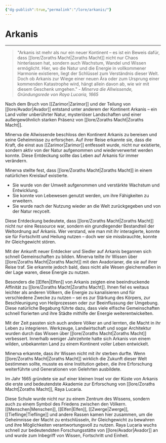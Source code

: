 ```yaml
---
{"dg-publish":true,"permalink":"/lore/arkanis/"}
---
```


# Arkanis
---
>"Arkanis ist mehr als nur ein neuer Kontinent – es ist ein Beweis dafür, dass [[lore/Zoraths Macht\|Zoraths Macht]] nicht nur Chaos hinterlassen hat, sondern auch Wachstum, Wandel und Wissen ermöglicht. Hier, wo die Natur und die Energie in vollkommener Harmonie existieren, liegt der Schlüssel zum Verständnis dieser Welt. Doch ob Arkanis zur Wiege einer neuen Ära oder zum Ursprung einer kommenden Katastrophe wird, hängt allein davon ab, wie wir mit diesem Geschenk umgehen." - *Minerva die Allwissende, Gründungsrede von Raya Lucaria, 1665*

Nach dem Bruch von [[Zarimor\|Zarimor]] und der Teilung von [[lore/Avador\|Avador]] entstand unter anderem der Kontinent Arkanis – ein Land voller unberührter Natur, mysteriöser Landschaften und einer außergewöhnlich starken Präsenz von [[lore/Zoraths Macht\|Zoraths Macht]].

Minerva die Allwissende beschloss den Kontinent Arkanis zu bereisen und seine Geheimnisse zu erforschen. Auf ihrer Reise erkannte sie, dass die Kraft, die einst aus [[Zarimor\|Zarimor]] entfesselt wurde, nicht nur existierte, sondern aktiv von der Natur aufgenommen und wiederverwertet werden konnte. Diese Entdeckung sollte das Leben auf Arkanis für immer verändern.

Minerva stellte fest, dass [[lore/Zoraths Macht\|Zoraths Macht]] in einem natürlichen Kreislauf existierte.

- Sie wurde von der Umwelt aufgenommen und verstärkte Wachstum und Entwicklung.
- Sie konnte von Lebewesen genutzt werden, um ihre Fähigkeiten zu erweitern.
- Sie wurde nach der Nutzung wieder an die Welt zurückgegeben und von der Natur recycelt.

Diese Entdeckung bedeutete, dass [[lore/Zoraths Macht\|Zoraths Macht]] nicht nur eine Ressource war, sondern ein grundlegender Bestandteil der Weltordnung auf Arkanis. Wer verstand, wie man mit ihr interagierte, konnte sie für Fortschritt und Heilung nutzen – doch wer sie missbrauchte, konnte ihr Gleichgewicht stören.

Mit der Ankunft neuer Entdecker und Siedler auf Arkanis begannen sich schnell Gemeinschaften zu bilden. Minerva teilte ihr Wissen über [[lore/Zoraths Macht\|Zoraths Macht]] mit den Avadorianer, die sie auf ihrer Reise traf. Sie erkannte jedoch bald, dass nicht alle Wesen gleichermaßen in der Lage waren, diese Energie zu nutzen.

Besonders die [[Elfen\|Elfen]] von Arkanis zeigten eine beeindruckende Affinität zu [[lore/Zoraths Macht\|Zoraths Macht]]. Ihnen fiel es weitaus leichter als anderen Völkern, die Energie zu kanalisieren und für verschiedene Zwecke zu nutzen – sei es zur Stärkung des Körpers, zur Beschleunigung von Heilprozessen oder zur Beeinflussung der Umgebung. Diese natürliche Begabung führte dazu, dass viele elfische Gemeinschaften schnell florierten und ihre Städte mithilfe der Energie weiterentwickelten.

Mit der Zeit passten sich auch andere Völker an und lernten, die Macht in ihr Leben zu integrieren. Werkzeuge, Landwirtschaft und sogar Architektur wurden durch das Wissen über [[lore/Zoraths Macht\|Zoraths Macht]] verbessert. Innerhalb weniger Jahrzehnte hatte sich Arkanis von einem wilden, unbekannten Land zu einem Kontinent voller Leben entwickelt.

Minerva erkannte, dass ihr Wissen nicht mit ihr sterben durfte. Wenn [[lore/Zoraths Macht\|Zoraths Macht]] wirklich die Zukunft dieser Welt bestimmen sollte, musste es eine Institution geben, die ihre Erforschung weiterführte und Generationen von Gelehrten ausbildete.

Im Jahr 1665 gründete sie auf einer kleinen Insel vor der Küste von Arkanis die erste und bedeutendste Akademie zur Erforschung von [[lore/Zoraths Macht\|Zoraths Macht]], Raya Lucaria.

Diese Schule wurde nicht nur zu einem Zentrum des Wissens, sondern auch zu einem Symbol des Friedens zwischen den Völkern. [[Menschen\|Menschen]], [[Elfen\|Elfen]], [[Zwerge\|Zwerge]], [[Tieflinge\|Tieflinge]] und andere Rassen kamen hier zusammen, um die Geheimnisse der Macht zu entschlüsseln, ihr Gleichgewicht zu bewahren und ihre Möglichkeiten verantwortungsvoll zu nutzen. Raya Lucaria wuchs schnell zur bedeutendsten Forschungsstätte von [[lore/Avador\|Avador]] an und wurde zum Inbegriff von Wissen, Fortschritt und Einheit.